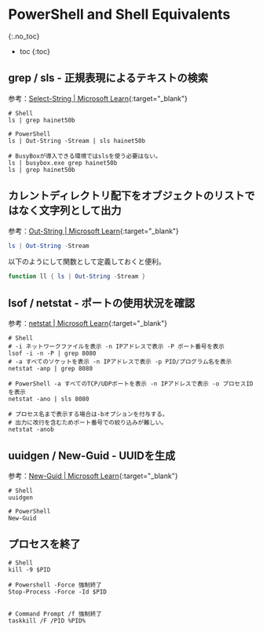 # PowerShell and Shell Equivalents
{:.no_toc}

* toc
{:toc}

## grep / sls - 正規表現によるテキストの検索

参考：[Select-String \| Microsoft Learn](https://learn.microsoft.com/ja-jp/powershell/module/microsoft.powershell.utility/select-string){:target="_blank"}  

```
# Shell
ls | grep hainet50b

# PowerShell
ls | Out-String -Stream | sls hainet50b

# BusyBoxが導入できる環境ではslsを使う必要はない。
ls | busybox.exe grep hainet50b
ls | grep hainet50b
```

## カレントディレクトリ配下をオブジェクトのリストではなく文字列として出力

参考：[Out-String \| Microsoft Learn](https://learn.microsoft.com/ja-jp/powershell/module/microsoft.powershell.utility/out-string){:target="_blank"}

```powershell
ls | Out-String -Stream
```

以下のようにして関数として定義しておくと便利。

```powershell
function ll { ls | Out-String -Stream }
```

## lsof / netstat - ポートの使用状況を確認

参考：[netstat \| Microsoft Learn](https://learn.microsoft.com/ja-jp/windows-server/administration/windows-commands/netstat){:target="_blank"}

```
# Shell
# -i ネットワークファイルを表示 -n IPアドレスで表示 -P ポート番号を表示
lsof -i -n -P | grep 8080
# -a すべてのソケットを表示 -n IPアドレスで表示 -p PID/プログラム名を表示
netstat -anp | grep 8080

# PowerShell -a すべてのTCP/UDPポートを表示 -n IPアドレスで表示 -o プロセスIDを表示
netstat -ano | sls 8080

# プロセス名まで表示する場合は-bオプションを付与する。
# 出力に改行を含むためポート番号での絞り込みが難しい。
netstat -anob
```

## uuidgen / New-Guid - UUIDを生成

参考：[New-Guid \| Microsoft Learn](https://learn.microsoft.com/ja-jp/powershell/module/microsoft.powershell.utility/new-guid?view=powershell-7.3){:target="_blank"}

```
# Shell
uuidgen

# PowerShell
New-Guid
```

## プロセスを終了

```
# Shell
kill -9 $PID

# Powershell -Force 強制終了
Stop-Process -Force -Id $PID


# Command Prompt /f 強制終了
taskkill /F /PID %PID%
```
